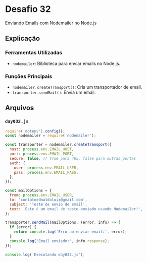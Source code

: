 # Desafio 32

Enviando Emails com Nodemailer no Node.js

## Explicação

### Ferramentas Utilizadas

- `nodemailer`: Biblioteca para enviar emails no Node.js.

### Funções Principais

- `nodemailer.createTransport()`: Cria um transportador de email.
- `transporter.sendMail()`: Envia um email.

## Arquivos

### `day032.js`

```js
require('dotenv').config();
const nodemailer = require('nodemailer');

const transporter = nodemailer.createTransport({
  host: process.env.EMAIL_HOST,
  port: process.env.EMAIL_PORT,
  secure: false, // true para 465, false para outras portas
  auth: {
    user: process.env.EMAIL_USER,
    pass: process.env.EMAIL_PASS,
  },
});

const mailOptions = {
  from: process.env.EMAIL_USER,
  to: 'contatoednaldoluiz@gmail.com',
  subject: 'Teste de envio de email',
  text: 'Este é um email de teste enviado usando Nodemailer!',
};

transporter.sendMail(mailOptions, (error, info) => {
  if (error) {
    return console.log('Erro ao enviar email:', error);
  }
  console.log('Email enviado:', info.response);
});

console.log('Executando day032.js');
```